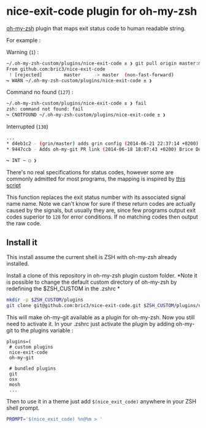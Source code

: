 nice-exit-code plugin for oh-my-zsh
===================================

[oh-my-zsh](https://github.com/robbyrussell/oh-my-zsh) plugin that maps exit status code to human readable string.

For example : 

Warning (`1`) : 

```bash
~/.oh-my-zsh-custom/plugins/nice-exit-code ± ❯ git pull origin master:master
From github.com:bric3/nice-exit-code
 ! [rejected]        master     -> master  (non-fast-forward)
↪ WARN ~/.oh-my-zsh-custom/plugins/nice-exit-code ± ❯
```

Command no found (`127`) :

```bash
~/.oh-my-zsh-custom/plugins/nice-exit-code ± ❯ fail
zsh: command not found: fail
↪ CNOTFOUND ~/.oh-my-zsh-custom/plugins/nice-exit-code ± ❯
```

Interrupted (`130`)

```bash
...
* d4eb1c2 - (grin/master) adds grin config (2014-06-21 22:37:14 +0200) Brice Dutheil <brice.dutheil@gmail.com>
* 9447ccb - Adds oh-my-git PR link (2014-06-18 18:07:43 +0200) Brice Dutheil <brice.dutheil@gmail.com>

↪ INT ~ ○ ❯
```


There's no real specifications for status codes, however some are commonly admitted for most programs, the mapping is inspired by [this script](https://github.com/Valodim/zsh-prompt-powerline/blob/master/hooks/prompt-exitnames.zsh)

This function replaces the exit status number with its associated signal name name. Note we can't know for sure if these return codes are actually caused by the signals, but usually they are, since few programs output exit codes superior to `128` for error conditions.
If no matching codes then output the raw code.

## Install it

This install assume the current shell is ZSH with oh-my-zsh already installed.

Install a clone of this repository in oh-my-zsh plugin custom folder. *Note it is possible to change the default custom directory of oh-my-zsh by redefining the $ZSH_CUSTOM in the .zshrc *

```bash
mkdir -p $ZSH_CUSTOM/plugins
git clone git@github.com:bric3/nice-exit-code.git $ZSH_CUSTOM/plugins/nice-exit-code
```

This will make oh-my-git available as a plugin for oh-my-zsh. Now you still need to activate it. In your .zshrc just activate the plugin by adding oh-my-git to the plugins variable :

```
plugins=(
 # custom plugins
 nice-exit-code
 oh-my-git

 # bundled plugins
 git
 osx
 mosh
 ...
```

Then to use it in a theme just add `$(nice_exit_code)` anywhere in your ZSH shell prompt.

```bash
PROMPT='$(nice_exit_code) %n@%m > '
```


